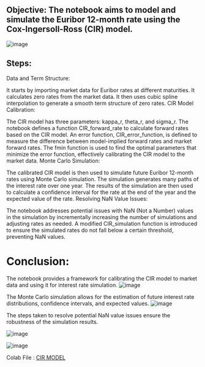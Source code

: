 ## Objective: The notebook aims to model and simulate the Euribor 12-month rate using the Cox-Ingersoll-Ross (CIR) model.


![image](https://github.com/user-attachments/assets/9fd587ef-5ca3-46e4-b755-e952406b77ef)


## Steps:

Data and Term Structure:

It starts by importing market data for Euribor rates at different maturities.
It calculates zero rates from the market data.
It then uses cubic spline interpolation to generate a smooth term structure of zero rates.
CIR Model Calibration:

The CIR model has three parameters: kappa_r, theta_r, and sigma_r.
The notebook defines a function CIR_forward_rate to calculate forward rates based on the CIR model.
An error function, CIR_error_function, is defined to measure the difference between model-implied forward rates and market forward rates.
The fmin function is used to find the optimal parameters that minimize the error function, effectively calibrating the CIR model to the market data.
Monte Carlo Simulation:

The calibrated CIR model is then used to simulate future Euribor 12-month rates using Monte Carlo simulation.
The simulation generates many paths of the interest rate over one year.
The results of the simulation are then used to calculate a confidence interval for the rate at the end of the year and the expected value of the rate.
Resolving NaN Value Issues:

The notebook addresses potential issues with NaN (Not a Number) values in the simulation by incrementally increasing the number of simulations and adjusting rates as needed.
A modified CIR_simulation function is introduced to ensure the simulated rates do not fall below a certain threshold, preventing NaN values.


# Conclusion:

The notebook provides a framework for calibrating the CIR model to market data and using it for interest rate simulation.
![image](https://github.com/user-attachments/assets/a17ab2e7-698a-4ac6-b258-6c794eb1cb58)

The Monte Carlo simulation allows for the estimation of future interest rate distributions, confidence intervals, and expected values.
![image](https://github.com/user-attachments/assets/3b081cc2-a4d3-4aff-b0f5-fe40454beafe)

The steps taken to resolve potential NaN value issues ensure the robustness of the simulation results.

![image](https://github.com/user-attachments/assets/9adae346-7910-4074-9e50-74a6fe9e71bc)

![image](https://github.com/user-attachments/assets/d9a88a95-117e-4e13-b722-aa01590bf392)


Colab File : [CIR MODEL](https://github.com/ParthDave111/Quant-and-Finance-File/blob/main/CIR(1995)_.ipynb)
